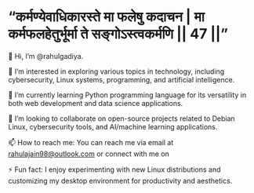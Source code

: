 #  “कर्मण्येवाधिकारस्ते मा फलेषु कदाचन | मा कर्मफलहेतुर्भूर्मा ते सङ्गोऽस्त्वकर्मणि || 47 ||”
👋 Hi, I’m @rahulgadiya.

👀 I’m interested in exploring various topics in technology, including cybersecurity, Linux systems, programming, and artificial intelligence.

🌱 I’m currently learning Python programming language for its versatility in both web development and data science applications.

💞️ I’m looking to collaborate on open-source projects related to Debian Linux, cybersecurity tools, and AI/machine learning applications.

📫 How to reach me: You can reach me via email at [rahulajain98@outlook.com](mailto:rahulajain98@outlook.com) or connect with me on 

⚡ Fun fact: I enjoy experimenting with new Linux distributions and customizing my desktop environment for productivity and aesthetics.
